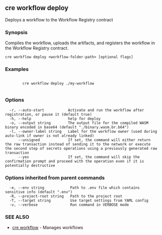 ## cre workflow deploy

Deploys a workflow to the Workflow Registry contract

### Synopsis

Compiles the workflow, uploads the artifacts, and registers the workflow in the Workflow Registry contract.

```
cre workflow deploy <workflow-folder-path> [optional flags]
```

### Examples

```

		cre workflow deploy ./my-workflow
		
```

### Options

```
  -r, --auto-start           Activate and run the workflow after registration, or pause it (default true)
  -h, --help                 help for deploy
  -o, --output string        The output file for the compiled WASM binary encoded in base64 (default "./binary.wasm.br.b64")
  -l, --owner-label string   Label for the workflow owner (used during auto-link if owner is not already linked)
      --unsigned             If set, the command will either return the raw transaction instead of sending it to the network or execute the second step of secrets operations using a previously generated raw transaction
      --yes                  If set, the command will skip the confirmation prompt and proceed with the operation even if it is potentially destructive
```

### Options inherited from parent commands

```
  -e, --env string            Path to .env file which contains sensitive info (default ".env")
  -R, --project-root string   Path to the project root
  -T, --target string         Use target settings from YAML config
  -v, --verbose               Run command in VERBOSE mode
```

### SEE ALSO

* [cre workflow](cre_workflow.md)	 - Manages workflows

